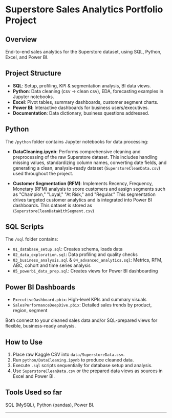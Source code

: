 # Superstore Sales Analytics Portfolio Project

## Overview
End-to-end sales analytics for the Superstore dataset, using SQL, Python, Excel, and Power BI.

## Project Structure
- **SQL**: Setup, profiling, KPI & segmentation analysis, BI data views.
- **Python**: Data cleaning (csv → clean csv), EDA, forecasting examples in Jupyter notebooks.
- **Excel**: Pivot tables, summary dashboards, customer segment charts.
- **Power BI**: Interactive dashboards for business users/executives.
- **Documentation**: Data dictionary, business questions addressed.

## Python

The `/python` folder contains Jupyter notebooks for data processing:

- **DataCleaning.ipynb**:
  Performs comprehensive cleaning and preprocessing of the raw Superstore dataset. This includes handling missing values, standardizing column names, converting date fields, and generating a clean, analysis-ready dataset (`SuperstoreCleanData.csv`) used throughout the project.

- **Customer Segmentation (RFM)**:
  Implements Recency, Frequency, Monetary (RFM) analysis to score customers and assign segments such as "Champion," "Loyal," "At Risk," and "Regular." This segmentation drives targeted customer analytics and is integrated into Power BI dashboards. This dataset is stored as (`SuperstoreCleanDataWithSegment.csv`)


## SQL Scripts

The `/sql` folder contains:
- `01_database_setup.sql`: Creates schema, loads data
- `02_data_exploration.sql`: Data profiling and quality checks
- `03_business_analysis.sql` & `04_advanced_analytics.sql`: Metrics, RFM, ABC, cohort and time series analysis
- `05_powerbi_data_prep.sql`: Creates views for Power BI dashboarding

## Power BI Dashboards

- `ExecutiveDashboard.pbix`: High-level KPIs and summary visuals
- `SalesPerformanceDeepDive.pbix`: Detailed sales trends by product, region, segment

Both connect to your cleaned sales data and/or SQL-prepared views for flexible, business-ready analysis.

## How to Use
1. Place raw Kaggle CSV into `data/SuperstoreData.csv`.
2. Run `python/DataCleaning.ipynb` to produce cleaned data.
3. Execute `.sql` scripts sequentially for database setup and analysis.
4. Use `SuperstoreCleanData.csv` or the prepared data views as sources in Excel and Power BI.

## Tools Used so far
SQL (MySQL), Python (pandas), Power BI.

---

